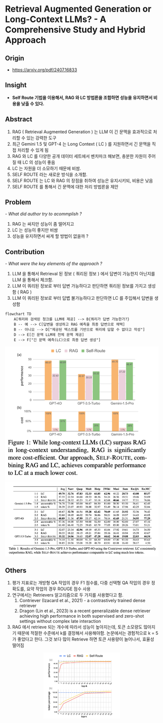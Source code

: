 # Retrieval Augmented Generation or Long-Context LLMs? - A Comprehensive Study and Hybrid Approach

## Origin

- <https://arxiv.org/pdf/2407.16833>

## Insight

- **Self Route 기법을 이용해서, RAG 와 LC 방법론을 조합하면 성능을 유지하면서 비용을 낮출 수 있다.**

## Abstract

1. RAG ( Retrieval Augmented Generation ) 는 LLM 이 긴 문맥을 효과적으로 처리할 수 있는 강력한 도구
2. 최근 Gemini 1.5 및 GPT-4 는 Long Context ( LC ) 를 지원하면서 긴 문맥을 직접 처리할 수 있게 됨
3. RAG 와 LC 를 다양한 공개 데이터 세트에서 벤치마크 해보면, 충분한 자원이 주어질 때 LC 의 성능이 좋음
4. LC 는 자원을 더 소모하기 때문에 비쌈.
5. SELF ROUTE 라는 새로운 방식을 소개함.
6. SELF ROUTE 는 LC 와 RAG 의 장점을 취하여 성능은 유지시키되, 비용은 낮음
7. SELF ROUTE 를 통해서 긴 문맥에 대한 처리 방법론을 제안

## Problem

*- What did author try to acommplish ?*

1. RAG 는 싸지만 성능이 좀 떨어지고
2. LC 는 성능이 좋지만 비쌈
3. 성능을 유지하면서 싸게 할 방법이 없을까 ?

## Contribution

*- What were the key elements of the approach ?*

1. LLM 을 통해서 Retrieval 된 정보 ( 쿼리된 정보 ) 에서 답변이 가능한지 아닌지를 LLM 을 통해서 체크함.
2. LLM 이 쿼리된 정보로 부터 답변 가능하다고 판단하면 쿼리된 정보를 가지고 생성함 ( RAG )
3. LLM 이 쿼리된 정보로 부터 답볍 불가능하다고 판단하면 LC 를 주입해서 답변을 생성함

```mermaid
flowchart TD
    A[쿼리와 검색된 청크를 LLM에 제공] --> B{쿼리가 답변 가능한가?}
    B -- 예 --> C[답변을 생성하고 RAG 예측을 최종 답변으로 채택]
    B -- 아니오 --> D["제공된 텍스트를 기반으로 쿼리에 답할 수 없다고 작성"]
    D --> E[긴 문맥 LLM에 전체 문맥 제공]
    E --> F["긴 문맥 예측(LC)으로 최종 답변 생성"]
```

![Fig1](img/TSK-1917/1.png)
![Table1](img/TSK-1917/2.png)

## Others

1. 평가 지표로는 개방형 QA 작업의 경우 F1 점수를, 다중 선택형 QA 작업의 경우 정확도를, 요약 작업의 경우 ROUGE 점수 사용
2. 연구에서는 Retrievers 알고리즘으로 두 가지를 사용했다고 함.
    1. Contriever (Izacard et al., 2021) - a contrastively trained dense retriever
    2. Dragon (Lin et al., 2023) is a recent generalizable dense retriever achieving high performance in both supervised and zero-shot settings without complex late interaction
3. RAG 에서 retrieve 되는 개수에 따라서 성능이 높아지는데, 토큰 소모량도 많아지기 때문에 적절한 수준에서 k를 결정해서 사용해야함. 논문에서는 경험적으로 k = 5 가 좋았다고 한다. 그것 보다 많이 Retrieve 하면 토큰 사용량이 늘어나서, 효율성 떨어짐

<div style="text-align: center">
    <img src="img/TSK-1917/3.png" alt="Retreival_k" width="50%"/>
</div>

